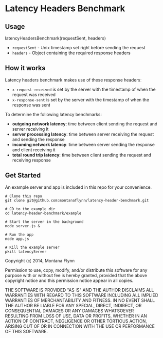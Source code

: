 # Latency Headers Benchmark

## Usage

latencyHeadersBenchmark(requestSent, headers)

- `requestSent` - Unix timestamp set right before sending the request
- `headers` - Object containing the required response headers

## How it works

Latency headers benchmark makes use of these response headers:

- `x-request-received` is set by the server with the timestamp of when the request was received
- `x-response-sent` is set by the server with the timestamp of when the response was sent

To determine the following latency benchmarks:

- **outgoing network latency**: time between client sending the request and server receiving it
- **server processing latency**: time between server receiving the request and sending the response
- **incoming network latency**: time between server sending the response and client receiving it
- **total round trip latency**: time between client sending the request and receiving response

## Get Started

An example server and app is included in this repo for your convenience.

```shell
# Clone this repo
git clone git@github.com:montanaflynn/latency-header-benchmark.git

# CD to the example dir
cd latency-header-benchmark/example

# Start the server in the background
node server.js &

# Run the app
node app.js

# Kill the example server
pkill latencyServer

```

Copyright (c) 2014, Montana Flynn

Permission to use, copy, modify, and/or distribute this software for any purpose with or without fee is hereby granted, provided that the above copyright notice and this permission notice appear in all copies.

THE SOFTWARE IS PROVIDED "AS IS" AND THE AUTHOR DISCLAIMS ALL WARRANTIES WITH REGARD TO THIS SOFTWARE INCLUDING ALL IMPLIED WARRANTIES OF MERCHANTABILITY AND FITNESS. IN NO EVENT SHALL THE AUTHOR BE LIABLE FOR ANY SPECIAL, DIRECT, INDIRECT, OR CONSEQUENTIAL DAMAGES OR ANY DAMAGES WHATSOEVER RESULTING FROM LOSS OF USE, DATA OR PROFITS, WHETHER IN AN ACTION OF CONTRACT, NEGLIGENCE OR OTHER TORTIOUS ACTION, ARISING OUT OF OR IN CONNECTION WITH THE USE OR PERFORMANCE OF THIS SOFTWARE.
